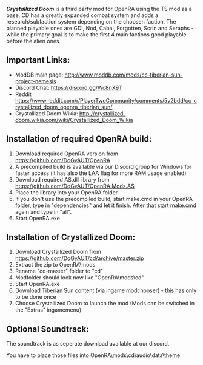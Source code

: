 ***Crystallized Doom*** is a third party mod for OpenRA using the TS mod as a base. CD has a greatly expanded combat system and adds a research/subfaction system depending on the choosen faction.
The planned playable ones are GDI, Nod, Cabal, Forgotten, Scrin and Seraphs - while the primary goal is to make the first 4 main factions good playable before the alien ones.

## Important Links:

- ModDB main page: http://www.moddb.com/mods/cc-tiberian-sun-project-nemesis
- Discord Chat: https://discord.gg/Wc8nX9T
- Reddit https://www.reddit.com/r/PlayerTwoCommunity/comments/5v2bdd/cc_crystallized_doom_openra_tiberian_sun/
- Crystallized Doom Wikia: http://crystallized-doom.wikia.com/wiki/Crystallized_Doom_Wikia

## Installation of required OpenRA build:

1. Download required OpenRA version from https://github.com/DoGyAUT/OpenRA
2. A precompiled build is available via our Discord group for Windows for faster access (it has also the LAA flag for more RAM usage enabled)
3. Download required AS.dll library from https://github.com/DoGyAUT/OpenRA.Mods.AS
4. Place the library into your OpenRA folder
5. If you don't use the precompiled build, start make.cmd in your OpenRA folder, type in "dependencies" and let it finish. After that start make.cmd again and type in "all".
6. Start OpenRA.exe

## Installation of Crystallized Doom:

1. Download Crystallized Doom from https://github.com/DoGyAUT/cd/archive/master.zip
2. Extract the zip to OpenRA\mods
3. Rename "cd-master" folder to "cd"
4. Modfolder should look now like "OpenRA\mods\cd"
5. Start OpenRA.exe
6. Download Tiberian Sun content (via ingame modchooser) - this has only to be done once
7. Choose Crystallized Doom to launch the mod (Mods can be switched in the "Extras" ingamemenu)

## Optional Soundtrack:

The soundtrack is as seperate download available at our discord.

You have to place those files into OpenRA\mods\cd\audio\data\theme
